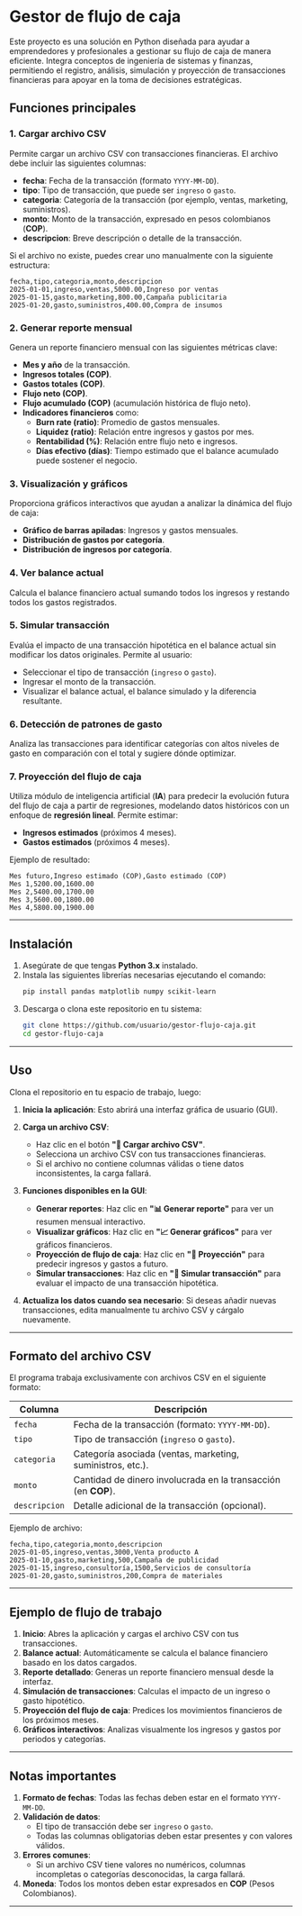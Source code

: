# Gestor de flujo de caja

Este proyecto es una solución en Python diseñada para ayudar a emprendedores y profesionales a gestionar su flujo de caja de manera eficiente. Integra conceptos de ingeniería de sistemas y finanzas, permitiendo el registro, análisis, simulación y proyección de transacciones financieras para apoyar en la toma de decisiones estratégicas.

## Funciones principales

### 1. Cargar archivo CSV
Permite cargar un archivo CSV con transacciones financieras. El archivo debe incluir las siguientes columnas:
- **fecha**: Fecha de la transacción (formato `YYYY-MM-DD`).
- **tipo**: Tipo de transacción, que puede ser `ingreso` o `gasto`.
- **categoria**: Categoría de la transacción (por ejemplo, ventas, marketing, suministros).
- **monto**: Monto de la transacción, expresado en pesos colombianos (**COP**).
- **descripcion**: Breve descripción o detalle de la transacción.

Si el archivo no existe, puedes crear uno manualmente con la siguiente estructura:

```csv
fecha,tipo,categoria,monto,descripcion
2025-01-01,ingreso,ventas,5000.00,Ingreso por ventas
2025-01-15,gasto,marketing,800.00,Campaña publicitaria
2025-01-20,gasto,suministros,400.00,Compra de insumos
```

### 2. Generar reporte mensual
Genera un reporte financiero mensual con las siguientes métricas clave:
- **Mes y año** de la transacción.
- **Ingresos totales (COP)**.
- **Gastos totales (COP)**.
- **Flujo neto (COP)**.
- **Flujo acumulado (COP)** (acumulación histórica de flujo neto).
- **Indicadores financieros** como:
  - **Burn rate (ratio)**: Promedio de gastos mensuales.
  - **Liquidez (ratio)**: Relación entre ingresos y gastos por mes.
  - **Rentabilidad (%)**: Relación entre flujo neto e ingresos.
  - **Días efectivo (días)**: Tiempo estimado que el balance acumulado puede sostener el negocio.

### 3. Visualización y gráficos
Proporciona gráficos interactivos que ayudan a analizar la dinámica del flujo de caja:
- **Gráfico de barras apiladas**: Ingresos y gastos mensuales.
- **Distribución de gastos por categoría**.
- **Distribución de ingresos por categoría**.
  
### 4. Ver balance actual
Calcula el balance financiero actual sumando todos los ingresos y restando todos los gastos registrados.

### 5. Simular transacción
Evalúa el impacto de una transacción hipotética en el balance actual sin modificar los datos originales. Permite al usuario:
- Seleccionar el tipo de transacción (`ingreso` o `gasto`).
- Ingresar el monto de la transacción.
- Visualizar el balance actual, el balance simulado y la diferencia resultante.

### 6. Detección de patrones de gasto
Analiza las transacciones para identificar categorías con altos niveles de gasto en comparación con el total y sugiere dónde optimizar.

### 7. Proyección del flujo de caja
Utiliza módulo de inteligencia artificial (**IA**) para predecir la evolución futura del flujo de caja a partir de regresiones, modelando datos históricos con un enfoque de **regresión lineal**. Permite estimar:
- **Ingresos estimados** (próximos 4 meses).
- **Gastos estimados** (próximos 4 meses).

Ejemplo de resultado:
```csv
Mes futuro,Ingreso estimado (COP),Gasto estimado (COP)
Mes 1,5200.00,1600.00
Mes 2,5400.00,1700.00
Mes 3,5600.00,1800.00
Mes 4,5800.00,1900.00
```

---

## Instalación

1. Asegúrate de que tengas **Python 3.x** instalado.
2. Instala las siguientes librerías necesarias ejecutando el comando:
   ```bash
   pip install pandas matplotlib numpy scikit-learn
   ```
3. Descarga o clona este repositorio en tu sistema:
   ```bash
   git clone https://github.com/usuario/gestor-flujo-caja.git
   cd gestor-flujo-caja
   ```

---

## Uso
Clona el repositorio en tu espacio de trabajo, luego:

1. **Inicia la aplicación**:
   Esto abrirá una interfaz gráfica de usuario (GUI).

2. **Carga un archivo CSV**:
   - Haz clic en el botón **"📂 Cargar archivo CSV"**.
   - Selecciona un archivo CSV con tus transacciones financieras.
   - Si el archivo no contiene columnas válidas o tiene datos inconsistentes, la carga fallará.

3. **Funciones disponibles en la GUI**:
   - **Generar reportes**: Haz clic en **"📊 Generar reporte"** para ver un resumen mensual interactivo.
   - **Visualizar gráficos**: Haz clic en **"📈 Generar gráficos"** para ver gráficos financieros.
   - **Proyección de flujo de caja**: Haz clic en **"🔮 Proyección"** para predecir ingresos y gastos a futuro.
   - **Simular transacciones**: Haz clic en **"🧮 Simular transacción"** para evaluar el impacto de una transacción hipotética.

4. **Actualiza los datos cuando sea necesario**:
   Si deseas añadir nuevas transacciones, edita manualmente tu archivo CSV y cárgalo nuevamente.

---

## Formato del archivo CSV

El programa trabaja exclusivamente con archivos CSV en el siguiente formato:

| **Columna**   | **Descripción**                                                                            |
|---------------|--------------------------------------------------------------------------------------------|
| `fecha`       | Fecha de la transacción (formato: `YYYY-MM-DD`).                                           |
| `tipo`        | Tipo de transacción (`ingreso` o `gasto`).                                                 |
| `categoria`   | Categoría asociada (ventas, marketing, suministros, etc.).                                 |
| `monto`       | Cantidad de dinero involucrada en la transacción (en **COP**).                             |
| `descripcion` | Detalle adicional de la transacción (opcional).                                            |

Ejemplo de archivo:
```csv
fecha,tipo,categoria,monto,descripcion
2025-01-05,ingreso,ventas,3000,Venta producto A
2025-01-10,gasto,marketing,500,Campaña de publicidad
2025-01-15,ingreso,consultoría,1500,Servicios de consultoría
2025-01-20,gasto,suministros,200,Compra de materiales
```

---

## Ejemplo de flujo de trabajo

1. **Inicio**: Abres la aplicación y cargas el archivo CSV con tus transacciones.
2. **Balance actual**: Automáticamente se calcula el balance financiero basado en los datos cargados.
3. **Reporte detallado**: Generas un reporte financiero mensual desde la interfaz.
4. **Simulación de transacciones**: Calculas el impacto de un ingreso o gasto hipotético.
5. **Proyección del flujo de caja**: Predices los movimientos financieros de los próximos meses.
6. **Gráficos interactivos**: Analizas visualmente los ingresos y gastos por periodos y categorías.

---

## Notas importantes

1. **Formato de fechas**: Todas las fechas deben estar en el formato `YYYY-MM-DD`.
2. **Validación de datos**: 
   - El tipo de transacción debe ser `ingreso` o `gasto`.
   - Todas las columnas obligatorias deben estar presentes y con valores válidos.
3. **Errores comunes**:
   - Si un archivo CSV tiene valores no numéricos, columnas incompletas o categorías desconocidas, la carga fallará.
4. **Moneda**: Todos los montos deben estar expresados en **COP** (Pesos Colombianos).

---
